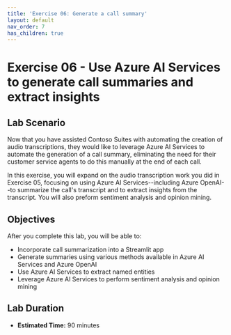 ```yaml
---
title: 'Exercise 06: Generate a call summary'
layout: default
nav_order: 7
has_children: true
---
```


# Exercise 06 - Use Azure AI Services to generate call summaries and extract insights

## Lab Scenario

Now that you have assisted Contoso Suites with automating the creation of audio transcriptions, they would like to leverage Azure AI Services to automate the generation of a call summary, eliminating the need for their customer service agents to do this manually at the end of each call.

In this exercise, you will expand on the audio transcription work you did in Exercise 05, focusing on using Azure AI Services--including Azure OpenAI--to summarize the call's transcript and to extract insights from the transcript. You will also preform sentiment analysis and opinion mining.

## Objectives

After you complete this lab, you will be able to:

* Incorporate call summarization into a Streamlit app
* Generate summaries using various methods available in Azure AI Services and Azure OpenAI
* Use Azure AI Services to extract named entities
* Leverage Azure AI Services to perform sentiment analysis and opinion mining

## Lab Duration

* **Estimated Time:** 90 minutes
